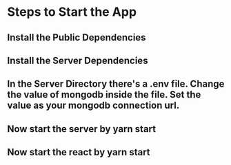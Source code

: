 # Steps to Start the App

## Install the Public Dependencies
## Install the Server Dependencies
## In the Server Directory there's a .env file. Change the value of mongodb inside the file. Set the value as your mongodb connection url.
## Now start the server by yarn start
## Now start the react by yarn start
